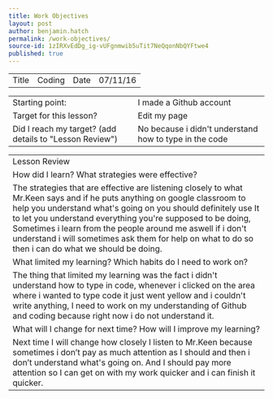 ```yaml
---
title: Work Objectives
layout: post
author: benjamin.hatch
permalink: /work-objectives/
source-id: 1zIRXvEdDg_ig-vUFgnmwib5uTit7NeQqonNbQYFtwe4
published: true
---
```

<table>
  <tr>
    <td>Title</td>
    <td>Coding</td>
    <td>Date</td>
    <td>07/11/16</td>
  </tr>
</table>


<table>
  <tr>
    <td>Starting point:</td>
    <td>I made a Github account</td>
  </tr>
  <tr>
    <td>Target for this lesson?</td>
    <td>Edit my page</td>
  </tr>
  <tr>
    <td>Did I reach my target? 
(add details to "Lesson Review")</td>
    <td>No because i didn't understand how to type in the code</td>
  </tr>
</table>


<table>
  <tr>
    <td>Lesson Review</td>
  </tr>
  <tr>
    <td>How did I learn? What strategies were effective? </td>
  </tr>
  <tr>
    <td>The strategies that are effective are listening closely to what Mr.Keen says and if he puts anything on google classroom to help you understand what's going on you should definitely use
It to let you understand everything you're supposed to be doing, Sometimes i learn from the people around me aswell if i don't understand i will sometimes ask them for help on what to do so then i can do what we should be doing.</td>
  </tr>
  <tr>
    <td>What limited my learning? Which habits do I need to work on? </td>
  </tr>
  <tr>
    <td>The thing that limited my learning was the fact i didn't understand how to type in code, whenever i clicked on the area where i wanted to type code it just went yellow and i couldn't write anything, I need to work on my understanding of Github and coding because right now i do not understand it.</td>
  </tr>
  <tr>
    <td>What will I change for next time? How will I improve my learning?</td>
  </tr>
  <tr>
    <td>Next time I will change how closely I listen to Mr.Keen because sometimes i don’t pay as much attention as I should and then i don’t understand what's going on. And I should pay more attention so I can get on with my work quicker and i can finish it quicker.</td>
  </tr>
</table>


